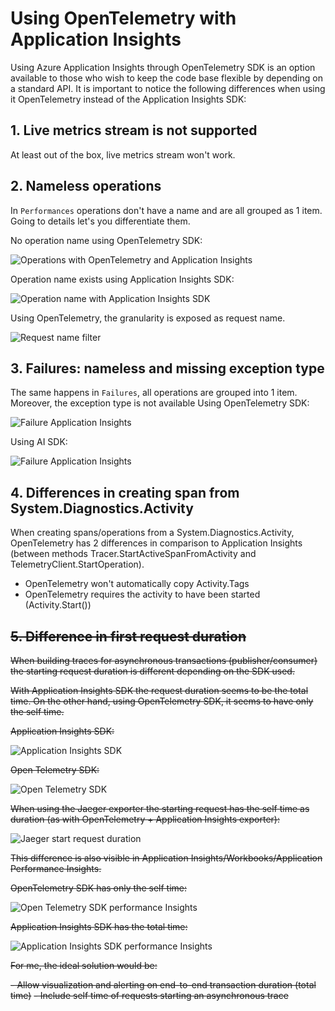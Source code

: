 # Using OpenTelemetry with Application Insights

Using Azure Application Insights through OpenTelemetry SDK is an option available to those who wish to keep the code base flexible by depending on a standard API. It is important to notice the following differences when using it OpenTelemetry instead of the Application Insights SDK:

## 1. Live metrics stream is not supported

At least out of the box, live metrics stream won't work.

## 2. Nameless operations

In `Performances` operations don't have a name and are all grouped as 1 item. Going to details let's you differentiate them.

No operation name using OpenTelemetry SDK:

![Operations with OpenTelemetry and Application Insights](media/operations-ot-ai.png)

Operation name exists using Application Insights SDK:

![Operation name with Application Insights SDK](media/ai-operation-name.png)

Using OpenTelemetry, the granularity is exposed as request name.

![Request name filter](media/ai-granularity-request-name.png)

## 3. Failures: nameless and missing exception type

The same happens in `Failures`, all operations are grouped into 1 item. Moreover, the exception type is not available
Using OpenTelemetry SDK:

![Failure Application Insights](media/failures-ot-ai.png)

Using AI SDK:

![Failure Application Insights](media/failures-ai-ai.png)

## 4. Differences in creating span from System.Diagnostics.Activity

When creating spans/operations from a System.Diagnostics.Activity, OpenTelemetry has 2 differences in comparison to Application Insights (between methods Tracer.StartActiveSpanFromActivity and TelemetryClient.StartOperation<RequestTelemetry>).

- OpenTelemetry won't automatically copy Activity.Tags
- OpenTelemetry requires the activity to have been started (Activity.Start())

## ~~5. Difference in first request duration~~

~~When building traces for asynchronous transactions (publisher/consumer) the starting request duration is different depending on the SDK used.~~

~~With Application Insights SDK the request duration seems to be the total time. On the other hand, using OpenTelemetry SDK, it seems to have only the self time.~~

~~Application Insights SDK:~~

![Application Insights SDK](media/ai-sdk-request-differences.png)

~~Open Telemetry SDK:~~

![Open Telemetry SDK](media/ot-sdk-request-differences.png)

~~When using the Jaeger exporter the starting request has the self time as duration (as with OpenTelemetry + Application Insights exporter):~~

![Jaeger start request duration](media/ot-sdk-jaeger-request-differences.png)

~~This difference is also visible in Application Insights/Workbooks/Application Performance Insights.~~

~~OpenTelemetry SDK has only the self time:~~

![Open Telemetry SDK performance Insights](media/ot-ai-performance-insights.png)

~~Application Insights SDK has the total time:~~

![Application Insights SDK performance Insights](media/ai-ai-performance-insights.png)

~~For me, the ideal solution would be:~~

~~- Allow visualization and alerting on end-to-end transaction duration (total time)~~
~~- Include self time of requests starting an asynchronous trace~~


